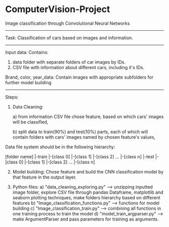 # ComputerVision-Project

Image classification through Convolutional Neural Networks
_________________________________________________________

Task: Classification of cars based on images and information.
_________________________________________________________________
Input data:
Contains:
1. data folder with separate folders of car images by IDs.
2. CSV file with information about different cars, including it's IDs.

Brand, color, year_data:
Contain images with appropriate subfolders for further model building
_________________________________________________________________
Steps:

1. Data Cleaning: 

   a) from information CSV file chose feature, based on which cars' images will be classified,

   b) split data to train(90%) and test(10%) parts, each of which will contain folders with cars' images named by chosen feature's values,

Data file system should be in the following hierarchy:

[folder name]
    |-train
        |-[class 0]
        |-[class 1]
        |-[class 2]
        ...
        |-[class n]
    |-test
        |-[class 0]
        |-[class 1]
        |-[class 2]
        ...
        |-[class n]

2. Model building:
   Chose feature and build the CNN classification model by that feature in the output layer.
   
3. Python files:
   a) "data_cleaning_exploring.py" --> unzipping inputted image folder, explore CSV file through pandas Dataframe, 
      matplotlib and seaborn plotting techniques, make folders hierarchy based on different features
   b) "Image_classification_functions.py" --> functions for model building
   c) "Image_classification_train.py" --> combining all functions in one training process to train the model
   d) "model_train_argparser.py" --> make ArgumentParser and pass parameters for training as arguments.
   

   
